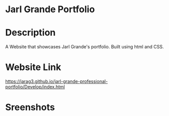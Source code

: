 # Jarl Grande Portfolio
# Description 
A Website that showcases Jarl Grande's portfolio. Built using html and CSS. 

# Website Link
https://jarag3.github.io/jarl-grande-professional-portfolio/Develop/index.html

# Sreenshots
